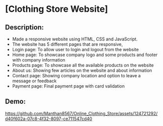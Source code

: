 
# [Clothing Store Website]

## Description:
- Made a responsive website using HTML, CSS and JavaScript.
- The website has 5 different pages that are responsive,
- Login page: To allow user to login and logout from the website
- Home page: To showcase company logo and some products and footer with company information
- Products page: To showcase all the available products on the website
- About us: Showing few articles on the website and about information
- Contact page: Showing company location and option to leave a message or feedback
- Payment page: Final payment page with card validation


## Demo:

https://github.com/Manthan8567/Online_Clothing_Store/assets/124721292/d40f602a-07c8-4f32-8097-ce711547cd40




